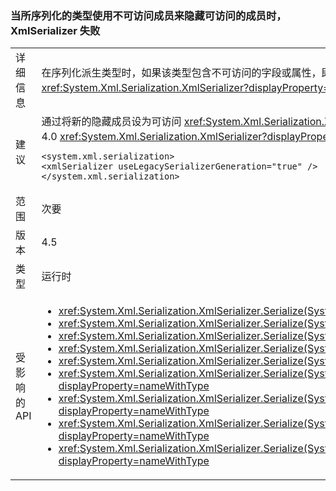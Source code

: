 ### <a name="xmlserializer-fails-while-serializing-a-type-that-hides-an-accessible-member-with-an-inaccessible-one"></a>当所序列化的类型使用不可访问成员来隐藏可访问的成员时，XmlSerializer 失败

|   |   |
|---|---|
|详细信息|在序列化派生类型时，如果该类型包含不可访问的字段或属性，即（通过“new”关键字）隐藏之前基类型上可访问的同名字段或属性（例如，public），则 <xref:System.Xml.Serialization.XmlSerializer?displayProperty=name> 可能会失败。|
|建议|通过将新的隐藏成员设为可访问 <xref:System.Xml.Serialization.XmlSerializer?displayProperty=name>（例如，将其标记为 public），可以解决此问题。或者，以下 config 设置将还原为 4.0 <xref:System.Xml.Serialization.XmlSerializer?displayProperty=name> 行为，也可解决此问题：<pre><code class="language-xml">&lt;system.xml.serialization&gt;&#13;&#10;&lt;xmlSerializer useLegacySerializerGeneration=&quot;true&quot; /&gt;&#13;&#10;&lt;/system.xml.serialization&gt;&#13;&#10;</code></pre>|
|范围|次要|
|版本|4.5|
|类型|运行时|
|受影响的 API|<ul><li><xref:System.Xml.Serialization.XmlSerializer.Serialize(System.IO.Stream,System.Object)?displayProperty=nameWithType></li><li><xref:System.Xml.Serialization.XmlSerializer.Serialize(System.IO.TextWriter,System.Object)?displayProperty=nameWithType></li><li><xref:System.Xml.Serialization.XmlSerializer.Serialize(System.Object,System.Xml.Serialization.XmlSerializationWriter)?displayProperty=nameWithType></li><li><xref:System.Xml.Serialization.XmlSerializer.Serialize(System.Xml.XmlWriter,System.Object)?displayProperty=nameWithType></li><li><xref:System.Xml.Serialization.XmlSerializer.Serialize(System.IO.Stream,System.Object,System.Xml.Serialization.XmlSerializerNamespaces)?displayProperty=nameWithType></li><li><xref:System.Xml.Serialization.XmlSerializer.Serialize(System.IO.TextWriter,System.Object,System.Xml.Serialization.XmlSerializerNamespaces)?displayProperty=nameWithType></li><li><xref:System.Xml.Serialization.XmlSerializer.Serialize(System.Xml.XmlWriter,System.Object,System.Xml.Serialization.XmlSerializerNamespaces)?displayProperty=nameWithType></li><li><xref:System.Xml.Serialization.XmlSerializer.Serialize(System.Xml.XmlWriter,System.Object,System.Xml.Serialization.XmlSerializerNamespaces,System.String)?displayProperty=nameWithType></li><li><xref:System.Xml.Serialization.XmlSerializer.Serialize(System.Xml.XmlWriter,System.Object,System.Xml.Serialization.XmlSerializerNamespaces,System.String,System.String)?displayProperty=nameWithType></li></ul>|

